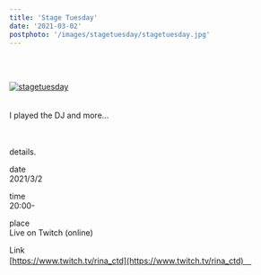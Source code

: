 ```yaml
---
title: 'Stage Tuesday'
date: '2021-03-02'
postphoto: '/images/stagetuesday/stagetuesday.jpg'
---
```

<br>
<br>

[![stagetuesday](/images/stagetuesday/stagetuesday.jpg)](https://www.twitch.tv/rina_ctd)
<br>
<br>
<br>
I played the DJ and more... <br>
<br>
<br>


details. <br>


date <br>
2021/3/2 <br>

time <br>
20:00- <br>

place <br>
Live on Twitch (online) <br>

Link <br>
[https://www.twitch.tv/rina_ctd](https://www.twitch.tv/rina_ctd)　<br>




<br>
<br>
<br>
<br>
<!-- 
#h1
##h2
###h3
####h4
#####h5
######h6
- brabra is list
**bold text**
_Italic_ or *Italic*

-->

<center>
© 2021 YOSY POKARI
</center>
<br>